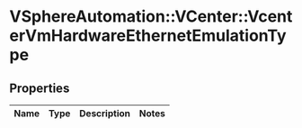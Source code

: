 # VSphereAutomation::VCenter::VcenterVmHardwareEthernetEmulationType

## Properties
Name | Type | Description | Notes
------------ | ------------- | ------------- | -------------


